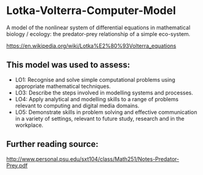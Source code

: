 # Lotka-Volterra-Computer-Model
A model of the nonlinear system of differential equations in mathematical biology / ecology: the predator-prey relationship of a simple eco-system.

https://en.wikipedia.org/wiki/Lotka%E2%80%93Volterra_equations

## This model was used to assess:
- LO1: Recognise and solve simple computational problems using appropriate mathematical techniques.
- LO3: Describe the steps involved in modelling systems and processes.
- LO4: Apply analytical and modelling skills to a range of problems relevant to computing and digital media domains.
- LO5: Demonstrate skills in problem solving and effective communication in a variety of settings, relevant to future study, research and in the workplace.

## Further reading source:
http://www.personal.psu.edu/sxt104/class/Math251/Notes-Predator-Prey.pdf
